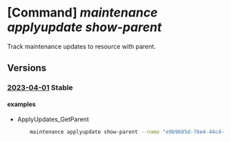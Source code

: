 # [Command] _maintenance applyupdate show-parent_

Track maintenance updates to resource with parent.

## Versions

### [2023-04-01](/Resources/mgmt-plane/L3N1YnNjcmlwdGlvbnMve30vcmVzb3VyY2Vncm91cHMve30vcHJvdmlkZXJzL3t9L3t9L3t9L3Byb3ZpZGVycy9taWNyb3NvZnQubWFpbnRlbmFuY2UvYXBwbHl1cGRhdGVzL3t9/2023-04-01.xml) **Stable**

<!-- mgmt-plane /subscriptions/{}/resourcegroups/{}/providers/{}/{}/{}/providers/microsoft.maintenance/applyupdates/{} 2023-04-01 -->
<!-- mgmt-plane /subscriptions/{}/resourcegroups/{}/providers/{}/{}/{}/{}/{}/providers/microsoft.maintenance/applyupdates/{} 2023-04-01 -->

#### examples

- ApplyUpdates_GetParent
    ```bash
        maintenance applyupdate show-parent --name "e9b9685d-78e4-44c4-a81c-64a14f9b87b6" --provider-name "Microsoft.Compute" --resource-group "examplerg" --resource-name "smdvm1" --resource-parent-name "smdtest1" --resource-parent-type "virtualMachineScaleSets" --resource-type "virtualMachines"
    ```
